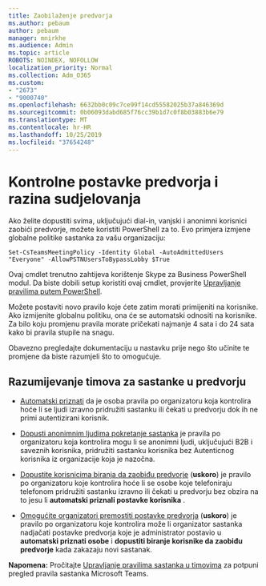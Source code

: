 ```yaml
---
title: Zaobilaženje predvorja
ms.author: pebaum
author: pebaum
manager: mnirkhe
ms.audience: Admin
ms.topic: article
ROBOTS: NOINDEX, NOFOLLOW
localization_priority: Normal
ms.collection: Adm_O365
ms.custom:
- "2673"
- "9000740"
ms.openlocfilehash: 6632bb0c09c7ce99f14cd55582025b37a846369d
ms.sourcegitcommit: 0b06093dabd685f76cc39b1d7c0f8b03883b6e79
ms.translationtype: MT
ms.contentlocale: hr-HR
ms.lasthandoff: 10/25/2019
ms.locfileid: "37654248"
---
```

# <a name="control-lobby-settings-and-level-of-participation"></a>Kontrolne postavke predvorja i razina sudjelovanja

Ako želite dopustiti svima, uključujući dial-in, vanjski i anonimni korisnici zaobići predvorje, možete koristiti PowerShell za to. Evo primjera izmjene globalne politike sastanka za vašu organizaciju:

`Set-CsTeamsMeetingPolicy -Identity Global -AutoAdmittedUsers "Everyone" -AllowPSTNUsersToBypassLobby $True`

Ovaj cmdlet trenutno zahtijeva korištenje Skype za Business PowerShell modul. Da biste dobili setup koristiti ovaj cmdlet, provjerite [Upravljanje pravilima putem PowerShell](https://docs.microsoft.com/en-us/microsoftteams/teams-powershell-overview#managing-policies-via-powershell).

Možete postaviti novo pravilo koje ćete zatim morati primijeniti na korisnike. Ako izmijenite globalnu politiku, ona će se automatski odnositi na korisnike. Za bilo koju promjenu pravila morate pričekati najmanje 4 sata i do 24 sata kako bi pravila stupile na snagu.

Obavezno pregledajte dokumentaciju u nastavku prije nego što učinite te promjene da biste razumjeli što to omogućuje.

## <a name="understanding-teams-meeting-lobby-policy-controls"></a>Razumijevanje timova za sastanke u predvorju

- [Automatski priznati](https://docs.microsoft.com/microsoftteams/meeting-policies-in-teams#automatically-admit-people) da je osoba pravila po organizatoru koja kontrolira hoće li se ljudi izravno pridružiti sastanku ili čekati u predvorju dok ih ne primi autentizirani korisnik.

- [Dopusti anonimnim ljudima pokretanje sastanka](https://docs.microsoft.com/microsoftteams/meeting-policies-in-teams#allow-anonymous-people-to-start-a-meeting) je pravila po organizatoru koja kontrolira mogu li se anonimni ljudi, uključujući B2B i saveznih korisnika, pridružiti sastanku korisnika bez Autenticnog korisnika iz organizacije koja je nazočna.

- [Dopustite korisnicima biranja da zaobiđu predvorje](https://docs.microsoft.com/en-us/microsoftteams/meeting-policies-in-teams#allow-dial-in-users-to-bypass-the-lobby-coming-soon) (**uskoro**) je pravilo po organizatoru koje kontrolira hoće li se osobe koje telefoniraju telefonom pridružiti sastanku izravno ili čekati u predvorju bez obzira na to jesu li **automatski priznali postavke korisnika** .

- [Omogućite organizatori premostiti postavke predvorja](https://docs.microsoft.com/microsoftteams/meeting-policies-in-teams#allow-organizers-to-override-lobby-settings-coming-soon) (**uskoro**) je pravilo po organizatoru koje kontrolira može li organizator sastanka nadjačati postavke predvorja koje je administrator postavio u **automatski priznati osobe** i **dopustiti biranje korisnike da zaobiđu predvorje** kada zakazaju novi sastanak.

**Napomena:** Pročitajte [Upravljanje pravilima sastanka u timovima](https://docs.microsoft.com/en-us/microsoftteams/meeting-policies-in-teams) za potpuni pregled pravila sastanka Microsoft Teams.
